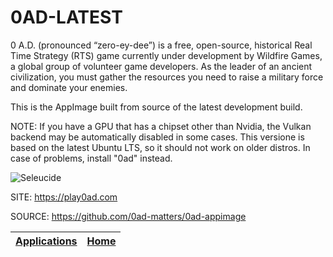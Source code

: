 # 0AD-LATEST

 0 A.D. (pronounced “zero-ey-dee”) is a free, open-source, historical Real Time Strategy (RTS) game currently under development by Wildfire Games, a global group of volunteer game developers. As the leader of an ancient civilization, you must gather the resources you need to  raise a military force and dominate your enemies.
 
 This is the AppImage built from source of the latest development build.

 NOTE: If you have a GPU that has a chipset other than Nvidia, the  Vulkan backend may be automatically disabled in some cases. This  versione is based on the latest Ubuntu LTS, so it should not work on  older distros. In case of problems, install "0ad" instead.
 
 ![Seleucide](https://upload.wikimedia.org/wikipedia/commons/3/3e/0_A.D._Seleucide.jpg)
 
 SITE: https://play0ad.com

 SOURCE: https://github.com/0ad-matters/0ad-appimage

 | [Applications](https://portable-linux-apps.github.io/apps.html) | [Home](https://portable-linux-apps.github.io)
 | --- | --- |
